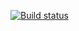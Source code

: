 [![Build status](https://ci.appveyor.com/api/projects/status/tmn2u3o7y0qbpu1j/branch/main?svg=true)](https://ci.appveyor.com/project/Mariyam197/cardorder/branch/main)
